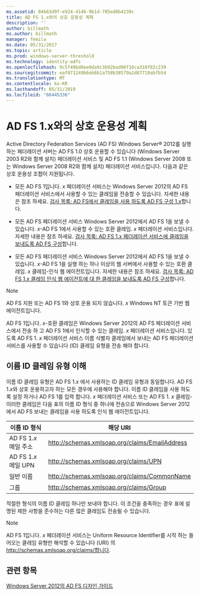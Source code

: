 ```yaml
---
ms.assetid: 04b63d9f-e924-4146-9b1d-785ed8b4239c
title: AD FS 1.x와의 상호 운용성 계획
description: ''
author: billmath
ms.author: billmath
manager: femila
ms.date: 05/31/2017
ms.topic: article
ms.prod: windows-server-threshold
ms.technology: identity-adfs
ms.openlocfilehash: 9c5f49bd0ee0da9c3b92bad96f16ca310f82c239
ms.sourcegitcommit: eaf071249b6eb6b1a758b38579a2d87710abfb54
ms.translationtype: MT
ms.contentlocale: ko-KR
ms.lasthandoff: 05/31/2019
ms.locfileid: "66445336"
---
```

# <a name="planning-for-interoperability-with-ad-fs-1x"></a>AD FS 1.x와의 상호 운용성 계획

Active Directory Federation Services \(AD FS\) Windows Server® 2012를 실행 하는 페더레이션 서버는 AD FS 1.0 상호 운용할 수 있습니다 \(Windows Server 2003 R2와 함께 설치\) 페더레이션 서비스 및 AD FS 1.1 \(Windows Server 2008 또는 Windows Server 2008 R2와 함께 설치\) 페더레이션 서비스입니다. 다음과 같은 상호 운용성 조합이 지원됩니다.  

-   모든 AD FS 1입니다. *x* 페더레이션 서비스는 Windows Server 2012의 AD FS 페더레이션 서비스에서 사용할 수 있는 클레임을 전송할 수 있습니다. 자세한 내용은 참조 하세요. [검사 목록: AD FS에서 클레임을 사용 하도록 AD FS 구성 1.x](../../ad-fs/deployment/Checklist--Configuring-AD-FS--to-Consume-Claims-from-AD-FS-1.x.md)합니다.  

-   모든 AD FS 페더레이션 서비스 Windows Server 2012에서 AD FS 1을 보낼 수 있습니다. *x*\-AD FS 1에서 사용할 수 있는 호환 클레임. *x* 페더레이션 서비스입니다. 자세한 내용은 참조 하세요. [검사 목록: AD FS 1.x 페더레이션 서비스에 클레임을 보내도록 AD FS 구성](../../ad-fs/deployment/Checklist--Configuring-AD-FS-to-Send-Claims-to-an-AD-FS-1.x-Federation-Service.md)합니다.  

-   모든 AD FS 페더레이션 서비스 Windows Server 2012에서 AD FS 1을 보낼 수 있습니다. *x*\-AD FS 1을 실행 하는 하나 이상의 웹 서버에서 사용할 수 있는 호환 클레임. *x* 클레임\-인식 웹 에이전트입니다. 자세한 내용은 참조 하세요. [검사 목록: AD FS 1.x 클레임 인식 웹 에이전트에 대 한 클레임을 보내도록 AD FS 구성](../../ad-fs/deployment/Checklist--Configuring-AD-FS-to-Send-Claims-to-an-AD-FS-1.x-Claims-Aware-Web-Agent.md)합니다.  

> [!NOTE]  
> AD FS 지원 또는 AD FS 1와 상호 운용 되지 않습니다. *x* Windows NT 토큰 기반 웹 에이전트입니다.  

AD FS 1입니다. *x*\-호환 클레임은 Windows Server 2012의 AD FS 페더레이션 서비스에서 전송 하 고 AD FS 1에서 인식할 수 있는 클레임. *x* 페더레이션 서비스입니다. 있도록 AD FS 1. *x* 페더레이션 서비스 이름 식별자 클레임에서 보내는 AD FS 페더레이션 서비스를 사용할 수 있습니다 \(ID\) 클레임 유형을 전송 해야 합니다.  

## <a name="understanding-the-name-id-claim-type"></a>이름 ID 클레임 유형 이해  
이름 ID 클레임 유형은 AD FS 1.*x* 에서 사용하는 ID 클레임 유형과 동일합니다. AD FS 1.*x*와 상호 운용하고자 하는 모든 경우에 사용해야 합니다. 이름 ID 클레임을 사용 하도록 설정 하거나 AD FS 1를 입력 합니다. *x* 페더레이션 서비스 또는 AD FS 1. *x* 클레임\-이러한 클레임은 다음 표의 이름 ID 형식 중 하나에 전송으로 Windows Server 2012에서 AD FS 보내는 클레임을 사용 하도록 인식 웹 에이전트입니다.  


|      이름 ID 형식       |               해당 URI                |
|---------------------------|------------------------------------------------|
| AD FS 1.*x* 메일 주소 | http://schemas.xmlsoap.org/claims/EmailAddress |
|   AD FS 1.*x* 메일 UPN   |     http://schemas.xmlsoap.org/claims/UPN      |
|        일반 이름        |  http://schemas.xmlsoap.org/claims/CommonName  |
|           그룹           |    http://schemas.xmlsoap.org/claims/Group     |

적절한 형식의 이름 ID 클레임 하나만 보내야 합니다. 이 조건을 충족하는 경우 표에 설명된 제한 사항을 준수하는 다른 많은 클레임도 전송될 수 있습니다.  

> [!NOTE]  
> AD FS 1입니다. *x* 페더레이션 서비스는 Uniform Resource Identifier를 시작 하는 들어오는 클레임 유형만 해석할 수 있습니다 \(URI\) 의 http://schemas.xmlsoap.org/claims/합니다.  

## <a name="see-also"></a>관련 항목
[Windows Server 2012의 AD FS 디자인 가이드](AD-FS-Design-Guide-in-Windows-Server-2012.md)
